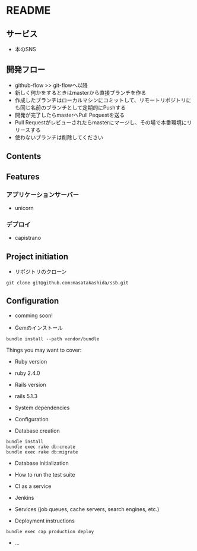 # README

## サービス
- 本のSNS

## 開発フロー
- github-flow >> git-flowへ以降
- 新しく何かをするときはmasterから直接ブランチを作る
- 作成したブランチはローカルマシンにコミットして、リモートリポジトリにも同じ名前のブランチとして定期的にPushする
- 開発が完了したらmasterへPull Pequestを送る
- Pull Requestがレビューされたらmasterにマージし、その場で本番環境にリリースする
- 使わないブランチは削除してください

## Contents

## Features

### アプリケーションサーバー

- unicorn

### デプロイ

- capistrano
  
## Project initiation
- リポジトリのクローン
```
git clone git@github.com:masatakashida/ssb.git
```

## Configuration
- comming soon!

- Gemのインストール
```
bundle install --path vendor/bundle
```

Things you may want to cover:

* Ruby version
- ruby 2.4.0

* Rails version
- rails 5.1.3

* System dependencies

* Configuration

* Database creation
```
bundle install
bundle exec rake db:create
bundle exec rake db:migrate
```


* Database initialization

* How to run the test suite

* CI as a service

- Jenkins

* Services (job queues, cache servers, search engines, etc.)

* Deployment instructions

```
bundle exec cap production deploy
```

* ...

